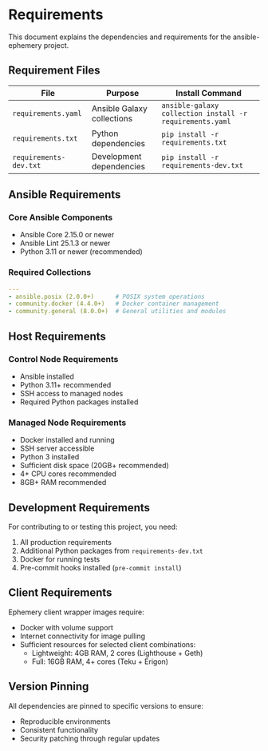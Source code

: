 # Requirements

This document explains the dependencies and requirements for the ansible-ephemery project.

## Requirement Files

| File | Purpose | Install Command |
|------|---------|----------------|
| `requirements.yaml` | Ansible Galaxy collections | `ansible-galaxy collection install -r requirements.yaml` |
| `requirements.txt` | Python dependencies | `pip install -r requirements.txt` |
| `requirements-dev.txt` | Development dependencies | `pip install -r requirements-dev.txt` |

## Ansible Requirements

### Core Ansible Components

- Ansible Core 2.15.0 or newer
- Ansible Lint 25.1.3 or newer
- Python 3.11 or newer (recommended)

### Required Collections

```yaml
---
- ansible.posix (2.0.0+)      # POSIX system operations
- community.docker (4.4.0+)   # Docker container management
- community.general (8.0.0+)  # General utilities and modules
```

## Host Requirements

### Control Node Requirements

- Ansible installed
- Python 3.11+ recommended
- SSH access to managed nodes
- Required Python packages installed

### Managed Node Requirements

- Docker installed and running
- SSH server accessible
- Python 3 installed
- Sufficient disk space (20GB+ recommended)
- 4+ CPU cores recommended
- 8GB+ RAM recommended

## Development Requirements

For contributing to or testing this project, you need:

1. All production requirements
2. Additional Python packages from `requirements-dev.txt`
3. Docker for running tests
4. Pre-commit hooks installed (`pre-commit install`)

## Client Requirements

Ephemery client wrapper images require:

- Docker with volume support
- Internet connectivity for image pulling
- Sufficient resources for selected client combinations:
  - Lightweight: 4GB RAM, 2 cores (Lighthouse + Geth)
  - Full: 16GB RAM, 4+ cores (Teku + Erigon)

## Version Pinning

All dependencies are pinned to specific versions to ensure:

- Reproducible environments
- Consistent functionality
- Security patching through regular updates
